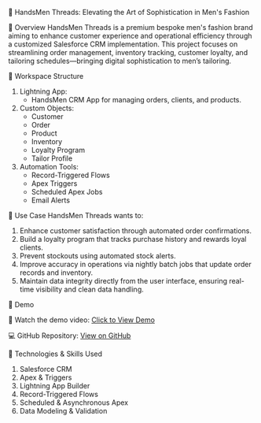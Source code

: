 👔 HandsMen Threads: Elevating the Art of Sophistication in Men's Fashion


📌 Overview
HandsMen Threads is a premium bespoke men's fashion brand aiming to enhance customer experience and operational efficiency through a customized Salesforce CRM implementation. This project focuses on streamlining order management, inventory tracking, customer loyalty, and tailoring schedules—bringing digital sophistication to men’s tailoring.


🧠 Workspace Structure
1. Lightning App:
    - HandsMen CRM App for managing orders, clients, and products.
2. Custom Objects:
    - Customer
    - Order
    - Product
    - Inventory
    - Loyalty Program
    - Tailor Profile
3. Automation Tools:
     - Record-Triggered Flows
     - Apex Triggers
     - Scheduled Apex Jobs
     - Email Alerts

  
💼 Use Case
HandsMen Threads wants to:

1. Enhance customer satisfaction through automated order confirmations.
2. Build a loyalty program that tracks purchase history and rewards loyal clients.
3. Prevent stockouts using automated stock alerts.
4. Improve accuracy in operations via nightly batch jobs that update order records and inventory.
5. Maintain data integrity directly from the user interface, ensuring real-time visibility and clean data handling.


🚀 Demo

🎥 Watch the demo video: [Click to View Demo](https://drive.google.com/drive/folders/1cztTth4txUeFAp_vFkxLtZG8eXM3JR5K?usp=sharing)  

💻 GitHub Repository: [View on GitHub](https://github.com/cassiopeiaObelidor/HandsMen-Threads-Elevating-the-Art-of-Sophistication-in-Mens-Fashion.git)



🧪 Technologies & Skills Used
1. Salesforce CRM
2. Apex & Triggers
3. Lightning App Builder
4. Record-Triggered Flows
5. Scheduled & Asynchronous Apex
6. Data Modeling & Validation
  
